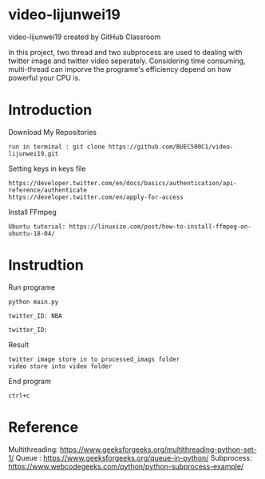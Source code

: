 # video-lijunwei19
video-lijunwei19 created by GitHub Classroom

In this project, two thread and two subprocess are used to dealing with twitter image and twitter video seperately. Considering time consuming, multi-thread can imporve the programe's efficiency depend on how powerful your CPU is.

# Introduction
Download My Repositories
```
run in terminal : git clone https://github.com/BUEC500C1/video-lijunwei19.git
```
Setting keys in keys file
```
https://developer.twitter.com/en/docs/basics/authentication/api-reference/authenticate
https://developer.twitter.com/en/apply-for-access
```
Install FFmpeg 
```
Ubuntu tutorial: https://linuxize.com/post/how-to-install-ffmpeg-on-ubuntu-18-04/
```

# Instrudtion
Run programe
```
python main.py

twitter_ID: NBA

twitter_ID: 
```
Result
```
twitter image store in to processed_imags folder
video store into video folder 
```
End program
```
ctrl+c 
```

# Reference 
Multithreading: https://www.geeksforgeeks.org/multithreading-python-set-1/
Queue : https://www.geeksforgeeks.org/queue-in-python/
Subprocess: https://www.webcodegeeks.com/python/python-subprocess-example/




